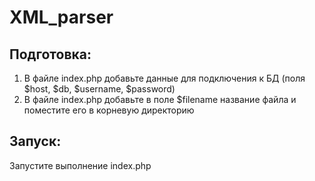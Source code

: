 # XML_parser
## Подготовка:
1) В файле index.php добавьте данные для подключения к БД (поля $host, $db, $username, $password)
2) В файле index.php добавьте в поле $filename название файла и поместите его в корневую директорию

## Запуск:
Запустите выполнение index.php
